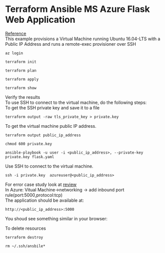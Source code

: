 # Terraform Ansible MS Azure Flask Web Application
[Reference](https://github.com/hashicorp/terraform-provider-azurerm/tree/main/examples/virtual-machines/virtual_machine/provisioners/linux)<br/>
This example provisions a Virtual Machine running Ubuntu 16.04-LTS with a Public IP Address and runs a remote-exec provisioner over SSH<br>
``` 
az login
```
```
terraform init
```
```
terraform plan 
```
```
terraform apply
```
```
terraform show
```
Verify the results<br/>
To use SSH to connect to the virtual machine, do the following steps:<br/>
To get the SSH private key and save it to a file
```
terraform output -raw tls_private_key > private.key 
```
To get the virtual machine public IP address.
```
terraform output public_ip_address
```
```
chmod 600 private.key 
```
```
ansible-playbook -u user -i <public_ip_address>, --private-key private.key flask.yaml
```
Use SSH to connect to the virtual machine.
```
ssh -i private.key  azureuser@<public_ip_address>
```
For error case study look at [review]() <br/>
In Azure: Vitual Machine->networking -> add inbound port rule(port:5000,protocol:tcp)<br/>
The application should be available at:<br/>
```
http://<public_ip_address>:5000
```
You shoud see something similar in your browser:<br/>

To delete resources
```
terraform destroy
```
```
rm ~/.ssh/ansbile*
```



